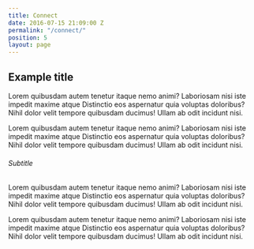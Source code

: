 ```yaml
---
title: Connect
date: 2016-07-15 21:09:00 Z
permalink: "/connect/"
position: 5
layout: page
---
```

<div class="Page-title">
  <h2>Example title</h2>
</div>

Lorem quibusdam autem tenetur itaque nemo animi? Laboriosam nisi iste impedit maxime atque Distinctio eos aspernatur quia voluptas doloribus? Nihil dolor velit tempore quibusdam ducimus! Ullam ab odit incidunt nisi.

Lorem quibusdam autem tenetur itaque nemo animi? Laboriosam nisi iste impedit maxime atque Distinctio eos aspernatur quia voluptas doloribus? Nihil dolor velit tempore quibusdam ducimus! Ullam ab odit incidunt nisi.

###### Subtitle
Lorem quibusdam autem tenetur itaque nemo animi? Laboriosam nisi iste impedit maxime atque Distinctio eos aspernatur quia voluptas doloribus? Nihil dolor velit tempore quibusdam ducimus! Ullam ab odit incidunt nisi.

Lorem quibusdam autem tenetur itaque nemo animi? Laboriosam nisi iste impedit maxime atque Distinctio eos aspernatur quia voluptas doloribus? Nihil dolor velit tempore quibusdam ducimus! Ullam ab odit incidunt nisi.


